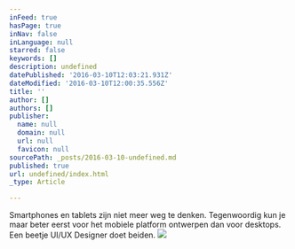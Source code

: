 ```yaml
---
inFeed: true
hasPage: true
inNav: false
inLanguage: null
starred: false
keywords: []
description: undefined
datePublished: '2016-03-10T12:03:21.931Z'
dateModified: '2016-03-10T12:00:35.556Z'
title: ''
author: []
authors: []
publisher:
  name: null
  domain: null
  url: null
  favicon: null
sourcePath: _posts/2016-03-10-undefined.md
published: true
url: undefined/index.html
_type: Article

---
```

Smartphones en tablets zijn niet meer weg te denken. Tegenwoordig kun je maar beter eerst voor het mobiele platform ontwerpen dan voor desktops. Een beetje UI/UX Designer doet beiden.
![](https://the-grid-user-content.s3-us-west-2.amazonaws.com/10c6cdac-3081-4f25-83d8-970e2a126a64.jpg)